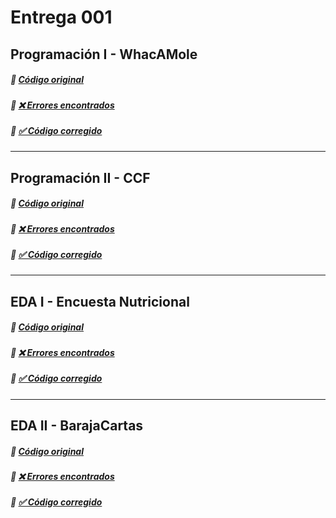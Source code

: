 # **Entrega 001**


## **Programación I - WhacAMole**
##### 📌 **[Código original](https://github.com/lydiaa-gr/23-24-prg1/blob/main/entregas/garciaLydia/reto010/Whac/A/Mole.java)**
##### 🔗 **[❌ Errores encontrados](https://github.com/lydiaa-gr/24-25-IdSw2/blob/main/entregas/garciaLydia/entrega001/errores/Progra1/erroresP1.md)**
##### 🔗 **[✅ Código corregido](https://github.com/lydiaa-gr/24-25-IdSw2/blob/main/entregas/garciaLydia/entrega001/CodigosCorregidos/CodigoCorregidoP1)**

---


## **Programación II - CCF**
##### 📌 **[Código original](https://github.com/lydiaa-gr/23-24-prg2/tree/main/entregas/garciaLydia/Carrefour)**  
##### 🔗 **[❌ Errores encontrados](https://github.com/lydiaa-gr/24-25-IdSw2/blob/main/entregas/garciaLydia/entrega001/errores/Progra2/erroresP2.md)**
##### 🔗 **[✅ Código corregido](https://github.com/lydiaa-gr/24-25-IdSw2/blob/main/entregas/garciaLydia/entrega001/CodigosCorregidos/CodigoCorregidoP2)**

---

## **EDA I - Encuesta Nutricional**
##### 📌 **[Código original](https://github.com/lydiaa-gr/23-24-eda1/tree/main/entregas/garciaLydia/reto007)**  
##### 🔗 **[❌ Errores encontrados](https://github.com/lydiaa-gr/24-25-IdSw2/blob/main/entregas/garciaLydia/entrega001/errores/EDA1/erroresEDA1.md)**
##### 🔗 **[✅ Código corregido](https://github.com/lydiaa-gr/24-25-IdSw2/blob/main/entregas/garciaLydia/entrega001/CodigosCorregidos/CodigoCorregidoEDA1)**

---

## **EDA II - BarajaCartas**
##### 📌 **[Código original](https://github.com/lydiaa-gr/23-24-eda2/tree/main/entregas/garciaLydia/reto007)**  
##### 🔗 **[❌ Errores encontrados]()**
##### 🔗 **[✅ Código corregido]()**
